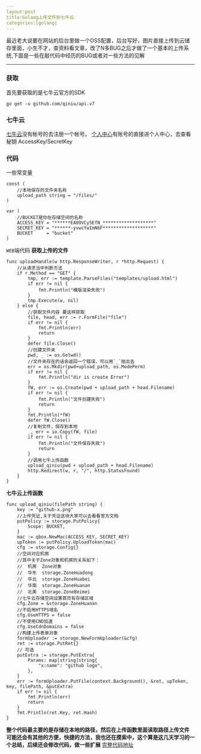 ```yaml
---
layout:post
title:Golang上传文件到七牛云
categories:[golang]
---
```


最近老大说要在网站的后台里做一个OSS配置，后台写好，图片直接上传到云储存里面，小生不才，查资料看文章，改了N多BUG之后才做了一个基本的上传系统,下面是一些在敲代码中经历的BUG或者对一些方法的见解

--------



### 获取
首先要获取的是七牛云官方的SDK
```
go get -u github.com/qiniu/api.v7
```

### 七牛云
[七牛云](https://www.qiniu.com/)没有帐号的去注册一个帐号。
[个人中心](https://portal.qiniu.com/user/key)有账号的直接进个人中心，去查看秘钥	AccessKey/SecretKey

### 代码
一些常变量
```
const (
	//本地保存的文件夹名称
	upload_path string = "/files/"
)

var (
	//BUCKET是你在存储空间的名称
	ACCESS_KEY = "******EA09VCy5EfN_*******************"
	SECRET_KEY = "******-yvwcYwImN6F*******************"
	BUCKET     = "bucket"
)
```

`WEB`端代码
**获取上传的文件**
```
func uploadHandle(w http.ResponseWriter, r *http.Request) {
	//从请求当中判断方法
	if r.Method == "GET" {
		tmp, err := template.ParseFiles("templates/upload.html")
		if err != nil {
			fmt.Println("模版渲染失败")
		}
		tmp.Execute(w, nil)
	} else {
		//获取文件内容 要这样获取
		file, head, err := r.FormFile("file")
		if err != nil {
			fmt.Println(err)
			return
		}
		defer file.Close()
		//创建文件夹
		pwd, _ := os.Getwd()
		//文件夹存在的话会返回一个错误，可以用`_`抛出去
		err = os.Mkdir(pwd+upload_path, os.ModePerm)
		if err != nil {
			fmt.Println("dir is create Error")
		}
		fW, err := os.Create(pwd + upload_path + head.Filename)
		if err != nil {
			fmt.Println("文件创建失败")
			return
		}
		fmt.Println(*fW)
		defer fW.Close()
		//复制文件，保存到本地
		_, err = io.Copy(fW, file)
		if err != nil {
			fmt.Println("文件保存失败")
			return
		}
		//调用七牛上传函数
		upload_qiniu(pwd + upload_path + head.Filename)
		http.Redirect(w, r, "/", http.StatusFound)
	}
}
```
**七牛云上传函数**
```
func upload_qiniu(filePath string) {
	key := "github-x.png"
	//上传凭证,关于凭证这块大家可以去看看官方文档
	putPolicy := storage.PutPolicy{
		Scope: BUCKET,
	}
	mac := qbox.NewMac(ACCESS_KEY, SECRET_KEY)
	upToken := putPolicy.UploadToken(mac)
	cfg := storage.Config{}
	//空间对应机房
	//其中关于Zone对象和机房的关系如下：
	//	机房	Zone对象
	//	华东	storage.ZoneHuadong
	//	华北	storage.ZoneHuabei
	//	华南	storage.ZoneHuanan
	//	北美	storage.ZoneBeimei
	//七牛云存储空间设置首页有存储区域
	cfg.Zone = &storage.ZoneHuanan
	//不启用HTTPS域名
	cfg.UseHTTPS = false
	//不使用CND加速
	cfg.UseCdnDomains = false
	//构建上传表单对象
	formUploader := storage.NewFormUploader(&cfg)
	ret := storage.PutRet{}
	// 可选
	putExtra := storage.PutExtra{
		Params: map[string]string{
			"x:name": "github logo",
		},
	}
	err := formUploader.PutFile(context.Background(), &ret, upToken, key, filePath, &putExtra)
	if err != nil {
		fmt.Println(err)
		return
	}
	fmt.Println(ret.Key, ret.Hash)
}
```

**整个代码最主要的是存储在本地的路径，然后在上传函数里面读取路径上传文件**
**可能还会有其他的方便，快捷的方法，我也还在摸索中，这个算是这几天学习的一个总结，后续还会修改代码，做一些扩展**
[完整代码地址](https://github.com/ma1ive/Go/blob/master/qiniu/main.go)

